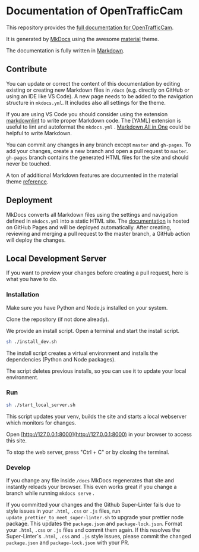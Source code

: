 # Documentation of OpenTrafficCam

This repository provides the [full documentation for OpenTrafficCam](https://opentrafficcam.org).

It is generated by [MkDocs](https://www.mkdocs.org/) using the awesome [material](https://squidfunk.github.io/mkdocs-material/) theme.

The documentation is fully written in [Markdown](https://python-markdown.github.io/).

## Contribute

You can update or correct the content of this documentation by editing existing or creating new Markdown files in ```/docs``` (e.g. directly on GitHub or using an IDE like VS Code).
A new page needs to be added to the navigation structure in ```mkdocs.yml```.
It includes also all settings for the theme.

If you are using VS Code you should consider using the extension [markdownlint](https://marketplace.visualstudio.com/items?itemName=DavidAnson.vscode-markdownlint) to write proper Markdown code.
The [YAML] extension is useful to lint and autoformat the ```mkdocs.yml``` .
[Markdown All in One](https://marketplace.visualstudio.com/items?itemName=yzhang.markdown-all-in-one) could be helpful to write Markdown.

You can commit any changes in any branch except `master` and `gh-pages`.
To add your changes, create a new branch and open a pull request to `master`.
`gh-pages` branch contains the generated HTML files for the site and should never be touched.

A ton of additional Markdown features are documented in the material theme [reference](https://squidfunk.github.io/mkdocs-material/reference/abbreviations/).

## Deployment

MkDocs converts all Markdown files using the settings and navigation defined in ```mkdocs.yml``` into a static HTML site.
The [documentation](https://opentrafficcam.org) is hosted on GitHub Pages and will be deployed automatically.
After creating, reviewing and merging a pull request to the master branch, a GitHub action will deploy the changes.

## Local Development Server

If you want to preview your changes before creating a pull request, here is what you have to do.

### Installation

Make sure you have Python and Node.js installed on your system.

Clone the repository (if not done already).

We provide an install script.
Open a terminal and start the install script.

```bash
sh ./install_dev.sh
```

The install script creates a virtual environment and installs the dependencies (Python and Node packages).

The script deletes previous installs, so you can use it to update your local environment.

### Run

```bash
sh ./start_local_server.sh
```

This script updates your venv, builds the site and starts a local webserver which monitors for changes.

Open [http://127.0.0.1:8000](http://127.0.0.1:8000) in your browser to access this site.

To stop the web server, press "Ctrl + C" or by closing the terminal.

### Develop

If you change any file inside ```/docs``` MkDocs regenerates that site and instantly reloads your browser.
This even works great if you change a branch while running ```mkdocs serve``` .

If you committed your changes and the Github Super-Linter fails due to style issues in your `.html`, `.css` or `.js` files, run `update_prettier_to_meet_super-linter.sh` to upgrade your prettier node package.
This updates the `package.json` and `package-lock.json`.
Format your `.html`, `.css` or `.js` files and commit them again.
If this resolves the Super-Linter´s `.html`, `.css` and `.js` style issues, please commit the changed `package.json` and `package-lock.json` with your PR.
